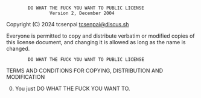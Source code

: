             DO WHAT THE FUCK YOU WANT TO PUBLIC LICENSE
                    Version 2, December 2004

 Copyright (C) 2024 tcsenpai <tcsenpai@discus.sh>

 Everyone is permitted to copy and distribute verbatim or modified
 copies of this license document, and changing it is allowed as long
 as the name is changed.

            DO WHAT THE FUCK YOU WANT TO PUBLIC LICENSE
   TERMS AND CONDITIONS FOR COPYING, DISTRIBUTION AND MODIFICATION

  0. You just DO WHAT THE FUCK YOU WANT TO.

